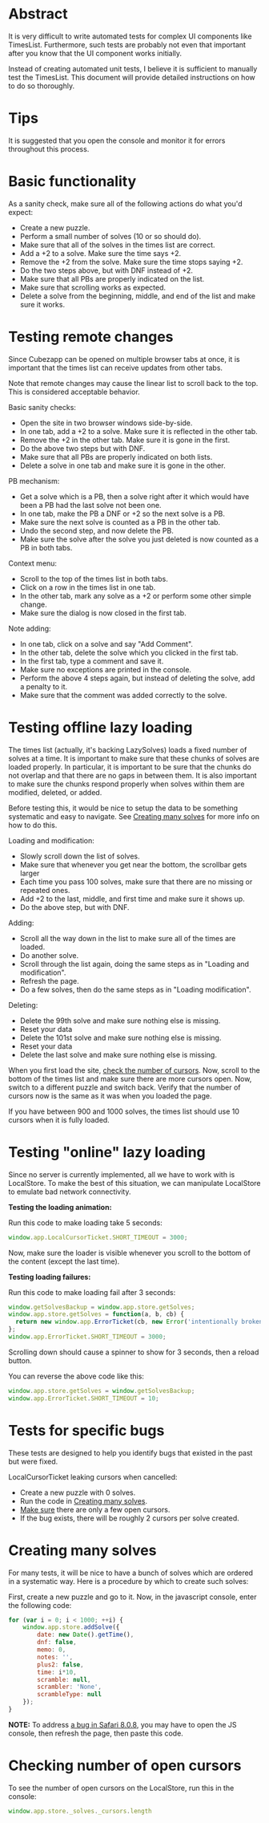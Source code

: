 # Abstract

It is very difficult to write automated tests for complex UI components like TimesList. Furthermore, such tests are probably not even that important after you know that the UI component works initially.

Instead of creating automated unit tests, I believe it is sufficient to manually test the TimesList. This document will provide detailed instructions on how to do so thoroughly.

# Tips

It is suggested that you open the console and monitor it for errors throughout this process.

# Basic functionality

As a sanity check, make sure all of the following actions do what you'd expect:
 * Create a new puzzle.
 * Perform a small number of solves (10 or so should do).
 * Make sure that all of the solves in the times list are correct.
 * Add a +2 to a solve. Make sure the time says +2.
 * Remove the +2 from the solve. Make sure the time stops saying +2.
 * Do the two steps above, but with DNF instead of +2.
 * Make sure that all PBs are properly indicated on the list.
 * Make sure that scrolling works as expected.
 * Delete a solve from the beginning, middle, and end of the list and make sure it works.

# Testing remote changes

Since Cubezapp can be opened on multiple browser tabs at once, it is important that the times list can receive updates from other tabs.

Note that remote changes may cause the linear list to scroll back to the top. This is considered acceptable behavior.

Basic sanity checks:
 * Open the site in two browser windows side-by-side.
 * In one tab, add a +2 to a solve. Make sure it is reflected in the other tab.
 * Remove the +2 in the other tab. Make sure it is gone in the first.
 * Do the above two steps but with DNF.
 * Make sure that all PBs are properly indicated on both lists.
 * Delete a solve in one tab and make sure it is gone in the other.

PB mechanism:
 * Get a solve which is a PB, then a solve right after it which would have been a PB had the last solve not been one.
 * In one tab, make the PB a DNF or +2 so the next solve is a PB.
 * Make sure the next solve is counted as a PB in the other tab.
 * Undo the second step, and now delete the PB.
 * Make sure the solve after the solve you just deleted is now counted as a PB in both tabs.

Context menu:
 * Scroll to the top of the times list in both tabs.
 * Click on a row in the times list in one tab.
 * In the other tab, mark any solve as a +2 or perform some other simple change.
 * Make sure the dialog is now closed in the first tab.

Note adding:
 * In one tab, click on a solve and say "Add Comment".
 * In the other tab, delete the solve which you clicked in the first tab.
 * In the first tab, type a comment and save it.
 * Make sure no exceptions are printed in the console.
 * Perform the above 4 steps again, but instead of deleting the solve, add a penalty to it.
 * Make sure that the comment was added correctly to the solve.

# Testing offline lazy loading

The times list (actually, it's backing LazySolves) loads a fixed number of solves at a time. It is important to make sure that these chunks of solves are loaded properly. In particular, it is important to be sure that the chunks do not overlap and that there are no gaps in between them. It is also important to make sure the chunks respond properly when solves within them are modified, deleted, or added.

Before testing this, it would be nice to setup the data to be something systematic and easy to navigate. See [Creating many solves](#creating-many-solves) for more info on how to do this.

Loading and modification:
 * Slowly scroll down the list of solves.
 * Make sure that whenever you get near the bottom, the scrollbar gets larger
 * Each time you pass 100 solves, make sure that there are no missing or repeated ones.
 * Add +2 to the last, middle, and first time and make sure it shows up.
 * Do the above step, but with DNF.

Adding:
 * Scroll all the way down in the list to make sure all of the times are loaded.
 * Do another solve.
 * Scroll through the list again, doing the same steps as in "Loading and modification".
 * Refresh the page.
 * Do a few solves, then do the same steps as in "Loading modification".

Deleting:
 * Delete the 99th solve and make sure nothing else is missing.
 * Reset your data
 * Delete the 101st solve and make sure nothing else is missing.
 * Reset your data
 * Delete the last solve and make sure nothing else is missing.

When you first load the site, [check the number of cursors](checking-number-of-cursors). Now, scroll to the bottom of the times list and make sure there are more cursors open. Now, switch to a different puzzle and switch back. Verify that the number of cursors now is the same as it was when you loaded the page.

If you have between 900 and 1000 solves, the times list should use 10 cursors when it is fully loaded.

# Testing "online" lazy loading

Since no server is currently implemented, all we have to work with is LocalStore. To make the best of this situation, we can manipulate LocalStore to emulate bad network connectivity.

**Testing the loading animation:**

Run this code to make loading take 5 seconds:
```js
window.app.LocalCursorTicket.SHORT_TIMEOUT = 3000;
```

Now, make sure the loader is visible whenever you scroll to the bottom of the content (except the last time).

**Testing loading failures:**

Run this code to make loading fail after 3 seconds:
```js
window.getSolvesBackup = window.app.store.getSolves;
window.app.store.getSolves = function(a, b, cb) {
  return new window.app.ErrorTicket(cb, new Error('intentionally broken'));
};
window.app.ErrorTicket.SHORT_TIMEOUT = 3000;
```

Scrolling down should cause a spinner to show for 3 seconds, then a reload button.

You can reverse the above code like this:

```js
window.app.store.getSolves = window.getSolvesBackup;
window.app.ErrorTicket.SHORT_TIMEOUT = 10;
```

# Tests for specific bugs

These tests are designed to help you identify bugs that existed in the past but were fixed.

LocalCursorTicket leaking cursors when cancelled:
 * Create a new puzzle with 0 solves.
 * Run the code in [Creating many solves](#creating-many-solves). 
 * [Make sure](#checking-number-of-open-cursors) there are only a few open cursors.
 * If the bug exists, there will be roughly 2 cursors per solve created.

# Creating many solves

For many tests, it will be nice to have a bunch of solves which are ordered in a systematic way. Here is a procedure by which to create such solves:

First, create a new puzzle and go to it. Now, in the javascript console, enter the following code:
```js
for (var i = 0; i < 1000; ++i) {
    window.app.store.addSolve({
        date: new Date().getTime(),
        dnf: false,
        memo: 0,
        notes: '',
        plus2: false,
        time: i*10,
        scramble: null,
        scrambler: 'None',
        scrambleType: null
    });
}
```

**NOTE:** To address [a bug in Safari 8.0.8](https://bugs.webkit.org/show_bug.cgi?id=149372), you may have to open the JS console, then refresh the page, then paste this code.

# Checking number of open cursors

To see the number of open cursors on the LocalStore, run this in the console:

```js
window.app.store._solves._cursors.length
```
